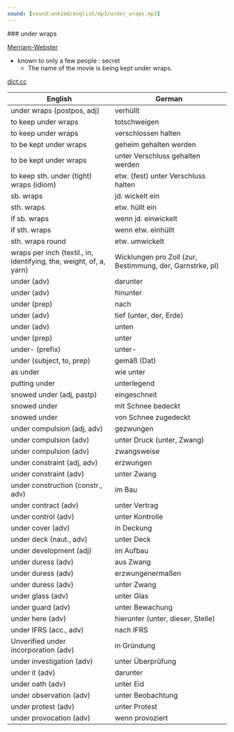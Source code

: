 ```yaml
---
sound: [sound:ankimd/english/mp3/under_wraps.mp3]
---
```


\### under wraps

[Merriam-Webster](https://www.merriam-webster.com/dictionary/under+wraps)

- known to only a few people : secret
    - The name of the movie is being kept under wraps.

[dict.cc](https://www.dict.cc/under+wraps)

| English        | German       |
| -------------- | ------------ |
| under wraps (postpos, adj) | verhüllt |
| to keep under wraps | totschweigen |
| to keep under wraps | verschlossen halten |
| to be kept under wraps | geheim gehalten werden |
| to be kept under wraps | unter Verschluss gehalten werden |
| to keep sth. under (tight) wraps (idiom) | etw. (fest) unter Verschluss halten |
| sb. wraps | jd. wickelt ein |
| sth. wraps | etw. hüllt ein |
| if sb. wraps | wenn jd. einwickelt |
| if sth. wraps | wenn etw. einhüllt |
| sth. wraps round | etw. umwickelt |
| wraps per inch <WPI> (textil., in, identifying, the, weight, of, a, yarn) | Wicklungen pro Zoll (zur, Bestimmung, der, Garnstrke, pl) |
| under (adv) | darunter |
| under (adv) | hinunter |
| under (prep) | nach |
| under (adv) | tief (unter, der, Erde) |
| under (adv) | unten |
| under (prep) | unter |
| under- (prefix) | unter- |
| under (subject, to, prep) | gemäß (Dat) |
| as under | wie unter |
| putting under | unterlegend |
| snowed under (adj, pastp) | eingeschneit |
| snowed under | mit Schnee bedeckt |
| snowed under | von Schnee zugedeckt |
| under compulsion (adj, adv) | gezwungen |
| under compulsion (adv) | unter Druck (unter, Zwang) |
| under compulsion (adv) | zwangsweise |
| under constraint (adj, adv) | erzwungen |
| under constraint (adv) | unter Zwang |
| under construction (constr., adv) | im Bau |
| under contract (adv) | unter Vertrag |
| under control (adv) | unter Kontrolle |
| under cover (adv) | in Deckung |
| under deck (naut., adv) | unter Deck |
| under development (adj) | im Aufbau |
| under duress (adv) | aus Zwang |
| under duress (adv) | erzwungenermaßen |
| under duress (adv) | unter Zwang |
| under glass (adv) | unter Glas |
| under guard (adv) | unter Bewachung |
| under here (adv) | hierunter (unter, dieser, Stelle) |
| under IFRS (acc., adv) | nach IFRS |
| Unverified under incorporation (adv) | in Gründung |
| under investigation (adv) | unter Überprüfung |
| under it (adv) | darunter |
| under oath (adv) | unter Eid |
| under observation (adv) | unter Beobachtung |
| under protest (adv) | unter Protest |
| under provocation (adv) | wenn provoziert |
